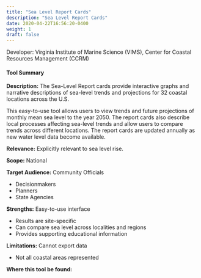 ```yaml
---
title: "Sea Level Report Cards"
description: "Sea Level Report Cards"
date: 2020-04-22T16:56:20-0400
weight: 1
draft: false
---
```

Developer: Virginia Institute of Marine Science (VIMS), Center for Coastal Resources Management (CCRM)

#### Tool Summary
**Description:** The Sea-Level Report cards provide interactive graphs and narrative descriptions of sea-level trends and projections for 32 coastal locations across the U.S.

This easy-to-use tool allows users to view trends and future projections of monthly mean sea level to the year 2050. The report cards also describe local processes affecting sea-level trends and allow users to compare trends across different locations. The report cards are updated annually as new water level data become available.


**Relevance:** Explicitly relevant to sea level rise.

**Scope:** National

**Target Audience:** Community Officials 
* Decisionmakers 
* Planners 
* State Agencies

**Strengths:** Easy-to-use interface
* Results are site-specific
* Can compare sea level across localities and regions
* Provides supporting educational information

**Limitations:** Cannot export data
* Not all coastal areas represented

**Where this tool be found:** 
